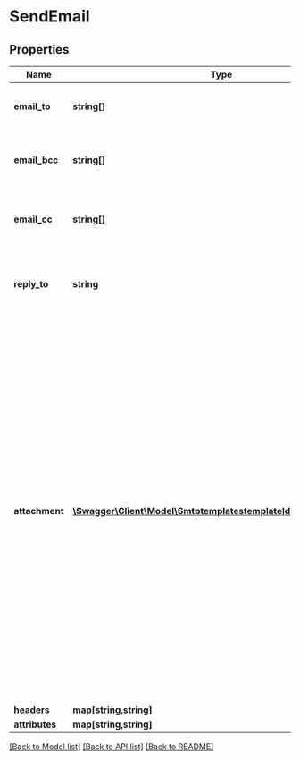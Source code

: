 # SendEmail

## Properties
Name | Type | Description | Notes
------------ | ------------- | ------------- | -------------
**email_to** | **string[]** | Email addresses of the recipients | 
**email_bcc** | **string[]** | Email addresses of the recipients in bcc | [optional] 
**email_cc** | **string[]** | Email addresses of the recipients in cc | [optional] 
**reply_to** | **string** | Email on which campaign recipients will be able to reply to | [optional] 
**attachment** | [**\Swagger\Client\Model\SmtptemplatestemplateIdsendAttachment[]**](SmtptemplatestemplateIdsendAttachment.md) | Pass the absolute URL (no local file) or the base64 content of the attachment. Name can be used in both cases to define the attachment name. It is mandatory in case of content. Extension allowed: gif, png, bmp, cgm, jpg, jpeg, tif, tiff, rtf, txt, css, shtml, html, htm, csv, zip, pdf, xml, ods, doc, docx, docm, ics, xls, xlsx, ppt, tar, and ez | [optional] 
**headers** | **map[string,string]** |  | [optional] 
**attributes** | **map[string,string]** |  | [optional] 

[[Back to Model list]](../README.md#documentation-for-models) [[Back to API list]](../README.md#documentation-for-api-endpoints) [[Back to README]](../README.md)


